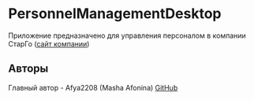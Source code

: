 # PersonnelManagementDesktop
Приложение предназначено для управления персоналом в компании СтарГо ([сайт компании](https://www.youtube.com/))
## Авторы
Главный автор - Afya2208 (Masha Afonina) [GitHub](https://github.com/Afya2208)
